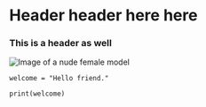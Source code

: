 # Header header here here

### This is a header as well

![Image of a nude female model](https://github.com/gaboowho/skills-communicate-using-markdown/assets/173981740/07dda6fb-325e-4b8e-acc7-50359ae48b8a)

```{python}
welcome = "Hello friend."

print(welcome)
```
